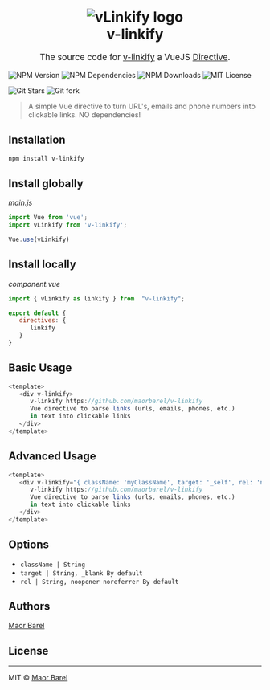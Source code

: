 <h1 align="center">
    <img src="https://img.techpowerup.org/201112/d440mmj72v2vi7ad76ir-2.jpg" alt="vLinkify logo" />
    <br>
    v-linkify
    <br>
</h1>
<p align="center" style="font-size: 1.2em;">
    The source code for <a href="https://www.npmjs.com/package/v-linkify">v-linkify</a> a VueJS <a href="https://vuejs.org/v2/guide/custom-directive.html">Directive</a>.
</p>


![NPM Version](https://img.shields.io/npm/v/v-linkify?style=flat-square)
![NPM Dependencies](https://img.shields.io/david/maorbarel/v-linkify?style=flat-square)
![NPM Downloads](https://img.shields.io/npm/dt/v-linkify?style=flat-square)
![MIT License](https://img.shields.io/github/license/maorbarel/v-linkify?style=flat-square?style=flat-square)
<br>

![Git Stars](https://img.shields.io/github/stars/maorbarel?style=social)
![Git fork](https://img.shields.io/github/forks/maorbarel/v-linkify?style=social)


> A simple Vue directive to turn URL's, emails and phone numbers into clickable links.
> NO dependencies!

## Installation
```js
npm install v-linkify
```

## Install globally
_main.js_
```js
import Vue from 'vue';
import vLinkify from 'v-linkify';

Vue.use(vLinkify)
```

## Install locally
_component.vue_
```js
import { vLinkify as linkify } from  "v-linkify";

export default {
   directives: {
      linkify
   }
}
```
## Basic Usage
```js
<template>
   <div v-linkify>
      v-linkify https://github.com/maorbarel/v-linkify
      Vue directive to parse links (urls, emails, phones, etc.)
      in text into clickable links
   </div>
</template>
```

## Advanced Usage
```js
<template>
   <div v-linkify="{ className: 'myClassName', target: '_self', rel: 'nofollow' }">
      v-linkify https://github.com/maorbarel/v-linkify
      Vue directive to parse links (urls, emails, phones, etc.)
      in text into clickable links
   </div>
</template>
```

## Options
- `className | String`
- `target | String, _blank By default`
- `rel | String, noopener noreferrer By default`

## Authors
[Maor Barel](https://www.linkedin.com/in/maorbarel "Personal website")

## License
---
MIT © [Maor Barel](https://www.linkedin.com/in/maorbarel "Personal website")
